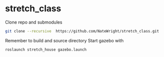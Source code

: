 # stretch_class
Clone repo and submodules
```bash
git clone --recursive  https://github.com/NateWright/stretch_class.git
```
Remember to build and source directory
Start gazebo with
```bash
roslaunch stretch_house gazebo.launch
```

